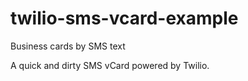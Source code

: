 # twilio-sms-vcard-example
Business cards by SMS text

A quick and dirty SMS vCard powered by Twilio.

